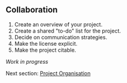 ## Collaboration 

 1. Create an overview of your project.
 2. Create a shared "to-do" list for the project.
 3. Decide on communication strategies.
 4. Make the license explicit.
 5. Make the project citable.

*Work in progress*

Next section: [Project Organisation](..//4.ProjectOrganisation)